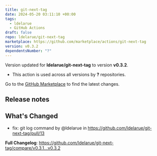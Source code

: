 ```yaml
---
title: git-next-tag
date: 2024-05-20 03:11:10 +00:00
tags:
  - ldelarue
  - GitHub Actions
draft: false
repo: ldelarue/git-next-tag
marketplace: https://github.com/marketplace/actions/git-next-tag
version: v0.3.2
dependentsNumber: "?"
---
```



Version updated for **ldelarue/git-next-tag** to version **v0.3.2**.
- This action is used across all versions by **?** repositories.

Go to the [GitHub Marketplace](https://github.com/marketplace/actions/git-next-tag) to find the latest changes.

## Release notes

<!-- Release notes generated using configuration in .github/release.yml at main -->

## What's Changed
* fix: git log command by @ldelarue in https://github.com/ldelarue/git-next-tag/pull/13


**Full Changelog**: https://github.com/ldelarue/git-next-tag/compare/v0.3.1...v0.3.2
